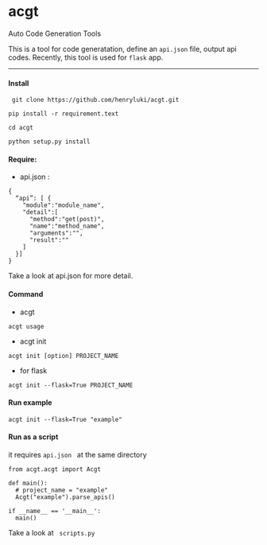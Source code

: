 # acgt

Auto Code Generation Tools

This is a tool for code generatation, define an `api.json` file, output api codes.
Recently, this tool is used for `flask` app.

----------
####   Install

` git clone https://github.com/henryluki/acgt.git`

` pip install -r requirement.text `

` cd acgt `

` python setup.py install `

####    Require:
- api.json :

```
{
  “api”: [ {
    "module":"module_name",
    "detail":[
      "method":"get(post)",
      "name":"method_name",
      "arguments":"",
      "result":""
    ]
  }]
}
```
Take a look at api.json for more detail.
####   Command

- acgt

` acgt usage `

- acgt init

` acgt init [option] PROJECT_NAME `

- for flask

` acgt init --flask=True PROJECT_NAME `

####  Run example

` acgt init --flask=True "example" `

#### Run as a script

it requires `api.json ` at the same directory

```
from acgt.acgt import Acgt

def main():
  # project_name = "example"
  Acgt("example").parse_apis()

if __name__ == '__main__':
  main()
```
Take a look at ` scripts.py`
